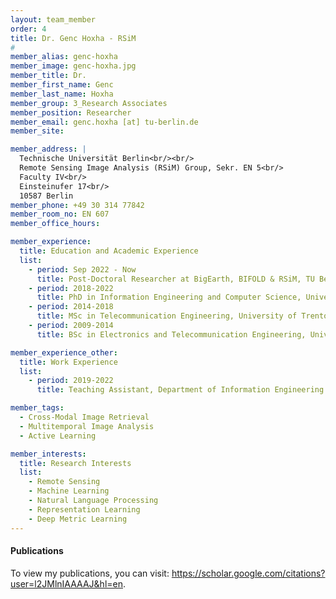 ```yaml
---
layout: team_member
order: 4
title: Dr. Genc Hoxha - RSiM
#
member_alias: genc-hoxha
member_image: genc-hoxha.jpg
member_title: Dr.
member_first_name: Genc
member_last_name: Hoxha
member_group: 3_Research Associates
member_position: Researcher
member_email: genc.hoxha [at] tu-berlin.de
member_site:

member_address: |
  Technische Universität Berlin<br/><br/>
  Remote Sensing Image Analysis (RSiM) Group, Sekr. EN 5<br/>
  Faculty IV<br/>
  Einsteinufer 17<br/>
  10587 Berlin
member_phone: +49 30 314 77842
member_room_no: EN 607
member_office_hours:

member_experience:
  title: Education and Academic Experience
  list:
    - period: Sep 2022 - Now
      title: Post-Doctoral Researcher at BigEarth, BIFOLD & RSiM, TU Berlin, Germany.
    - period: 2018-2022
      title: PhD in Information Engineering and Computer Science, University of Trento, Trento, Italy.
    - period: 2014-2018
      title: MSc in Telecommunication Engineering, University of Trento, Trento, Italy.
    - period: 2009-2014
      title: BSc in Electronics and Telecommunication Engineering, University of Trento, Trento, Italy.

member_experience_other:
  title: Work Experience
  list:
    - period: 2019-2022
      title: Teaching Assistant, Department of Information Engineering and Computer Science, University of Trento, Italy.

member_tags:
  - Cross-Modal Image Retrieval
  - Multitemporal Image Analysis
  - Active Learning

member_interests:
  title: Research Interests
  list:
    - Remote Sensing
    - Machine Learning
    - Natural Language Processing
    - Representation Learning
    - Deep Metric Learning
---
```


  <h4 class="mt-4">Publications</h4>
  <p>To view my publications, you can visit: <a href="https://scholar.google.com/citations?user=l2JMlnIAAAAJ&hl=en" target="_blank">https://scholar.google.com/citations?user=l2JMlnIAAAAJ&hl=en</a>.</p>
